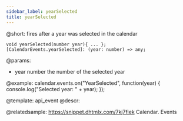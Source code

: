 ```yaml
---
sidebar_label: yearSelected
title: yearSelected
---          
```


@short: fires after a year was selected in the calendar


```todoapi
void yearSelected(number year){ ... };
[CalendarEvents.yearSelected]: (year: number) => any;
```

@params:
- year      number      the number of the selected year


@example:
calendar.events.on("YearSelected", function(year) {
    console.log("Selected year: " + year);
});


@template: api_event
@descr:

@relatedsample:
https://snippet.dhtmlx.com/7kj7fiek	Calendar. Events

